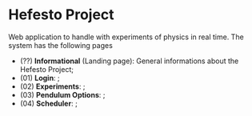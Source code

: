 # Hefesto Project

Web application to handle with experiments of physics in real time. The system has the following pages

- (??) **Informational** (Landing page): General informations about the Hefesto Project;
- (01) **Login**: ;
- (02) **Experiments**: ;
- (03) **Pendulum Options**: ;
- (04) **Scheduler**: ;